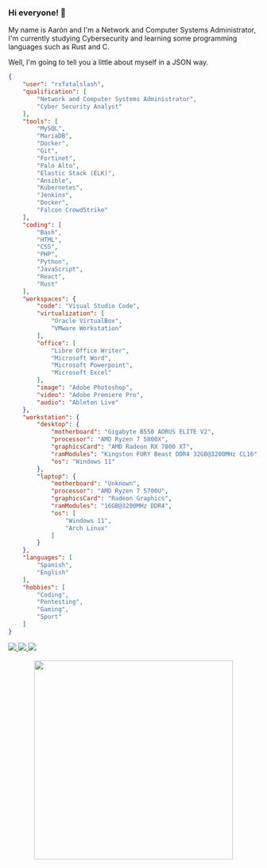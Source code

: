 ### Hi everyone! 👋

My name is Aarón and I'm a Network and Computer Systems Administrator, I'm currently studying Cybersecurity and learning some programming languages such as Rust and C.

Well, I'm going to tell you a little about myself in a JSON way.

```json
{
    "user": "rxfatalslash",
    "qualification": [
        "Network and Computer Systems Administrator",
        "Cyber Security Analyst"
    ],
    "tools": [
        "MySQL",
        "MariaDB",
        "Docker",
        "Git",
        "Fortinet",
        "Palo Alto",
        "Elastic Stack (ELK)",
        "Ansible",
        "Kubernetes",
        "Jenkins",
        "Docker",
        "Falcon CrowdStrike"
    ],
    "coding": [
        "Bash",
        "HTML",
        "CSS",
        "PHP",
        "Python",
        "JavaScript",
        "React",
        "Rust"
    ],
    "workspaces": {
        "code": "Visual Studio Code",
        "virtualization": [
            "Oracle VirtualBox",
            "VMware Workstation"
        ],
        "office": [
            "Libre Office Writer",
            "Microsoft Word",
            "Microsoft Powerpoint",
            "Microsoft Excel"
        ],
        "image": "Adobe Photoshop",
        "video": "Adobe Premiere Pro",
        "audio": "Ableton Live"
    },
    "workstation": {
        "desktop": {
            "motherboard": "Gigabyte B550 AORUS ELITE V2",
            "processor": "AMD Ryzen 7 5800X",
            "graphicsCard": "AMD Radeon RX 7800 XT",
            "ramModules": "Kingston FURY Beast DDR4 32GB@3200MHz CL16",
            "os": "Windows 11"
        },
        "laptop": {
            "motherboard": "Unknown",
            "processor": "AMD Ryzen 7 5700U",
            "graphicsCard": "Radeon Graphics",
            "ramModules": "16GB@3200MHz DDR4",
            "os": [
                "Windows 11",
                "Arch Linux"
            ]
        }
    },
    "languages": [
        "Spanish",
        "English"
    ],
    "hobbies": [
        "Coding",
        "Pentesting",
        "Gaming",
        "Sport"
    ]
}
```

<div id="embles">
    <a href="https://www.linkedin.com/in/asanmen/">
        <img src="https://img.shields.io/badge/LinkedIn-0077B5?style=for-the-badge&logo=linkedin&logoColor=white" />
    </a>
    <a href="mailto:aaronsanchezmenendez@gmail.com">
        <img src="https://img.shields.io/badge/Gmail-D14836?style=for-the-badge&logo=gmail&logoColor=white" />
    </a>
    <a href="https://rxfatalslash.github.io">
        <img src="https://img.shields.io/badge/website-000000?style=for-the-badge&logo=About.me&logoColor=white" />
    </a>
</div>

<br>
<div id="stats" align="center">
    <img width="400" src="https://github-readme-stats.vercel.app/api/top-langs/?username=rxfatalslash&langs_count=4&layout=compact&theme=tokyonight"/>
</div>
